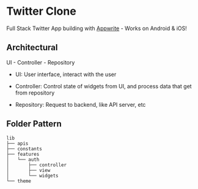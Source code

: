 # Twitter Clone

Full Stack Twitter App building with [Appwrite](https://appwrite.io/) - Works on Android & iOS!

## Architectural

UI - Controller - Repository

- UI: User interface, interact with the user

- Controller: Control state of widgets from UI, and process data that get from repository

- Repository: Request to backend, like API server, etc

## Folder Pattern

```text
lib
├── apis
├── constants
├── features
│   └── auth
│       ├── controller
│       ├── view
│       └── widgets
└── theme
```
